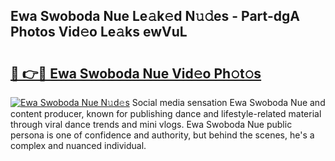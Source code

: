 ## Ewa Swoboda Nue Le𝚊k𝚎d N𝚞𝚍es - Part-dgA Photos Vid𝚎o Le𝚊ks ewVuL

# <h2><a href="http://fb6r1i.evod.top/?m=Ewa+Swoboda+Nue">🔗 👉🔴 Ewa Swoboda Nue Vid𝚎o Ph𝚘t𝚘s</a></h2>

[![Ewa Swoboda Nue N𝚞d𝚎s](https://i.imgur.com/8V9OHl7.gif)](http://fb6r1i.evod.top/?m=Ewa+Swoboda+Nue)
Social media sensation Ewa Swoboda Nue and content producer, known for publishing dance and lifestyle-related material through viral dance trends and mini vlogs. Ewa Swoboda Nue public persona is one of confidence and authority, but behind the scenes, he's a complex and nuanced individual. 
